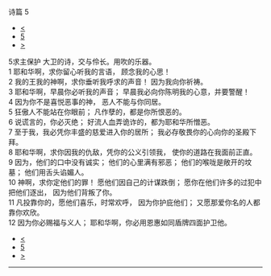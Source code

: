 ﻿





 诗篇 5




* [<](bible/PSA004.md)
* [5](bible/PSA.md)
* [>](bible/PSA006.md)



 
5求主保护 大卫的诗，交与伶长。用吹的乐器。  
1 耶和华啊，求你留心听我的言语， 顾念我的心思！  
2 我的王我的神啊，求你垂听我呼求的声音！ 因为我向你祈祷。  
3 耶和华啊，早晨你必听我的声音； 早晨我必向你陈明我的心意，并要警醒！     
4 因为你不是喜悦恶事的神， 恶人不能与你同居。  
5 狂傲人不能站在你眼前； 凡作孽的，都是你所恨恶的。  
6 说谎言的，你必灭绝； 好流人血弄诡诈的，都为耶和华所憎恶。     
7 至于我，我必凭你丰盛的慈爱进入你的居所； 我必存敬畏你的心向你的圣殿下拜。  
8 耶和华啊，求你因我的仇敌，凭你的公义引领我， 使你的道路在我面前正直。     
9 因为，他们的口中没有诚实； 他们的心里满有邪恶； 他们的喉咙是敞开的坟墓； 他们用舌头谄媚人。  
10 神啊，求你定他们的罪！ 愿他们因自己的计谋跌倒； 愿你在他们许多的过犯中把他们逐出， 因为他们背叛了你。     
11 凡投靠你的，愿他们喜乐，时常欢呼， 因为你护庇他们； 又愿那爱你名的人都靠你欢欣。  
12 因为你必赐福与义人； 耶和华啊，你必用恩惠如同盾牌四面护卫他。 
* [<](bible/PSA004.md)
* [5](bible/PSA.md)
* [>](bible/PSA006.md)





---









